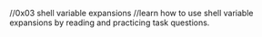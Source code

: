 //0x03 shell variable expansions
//learn how to use shell variable expansions by reading and practicing task questions.